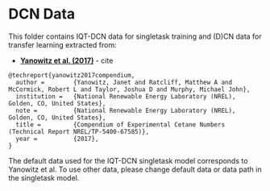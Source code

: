 # DCN Data

This folder contains IQT-DCN data for singletask training and (D)CN data for transfer learning extracted from:

* **[Yanowitz et al. (2017)](https://www.osti.gov/biblio/1345058)** - cite

```
@techreport{yanowitz2017compendium,
  author =        {Yanowitz, Janet and Ratcliff, Matthew A and McCormick, Robert L and Taylor, Joshua D and Murphy, Michael John},
  institution =   {National Renewable Energy Laboratory (NREL), Golden, CO, United States},
  note =          {National Renewable Energy Laboratory (NREL), Golden, CO, United States},
  title =         {Compendium of Experimental Cetane Numbers (Technical Report NREL/TP-5400-67585)},
  year =          {2017},
}
```

The default data used for the IQT-DCN singletask model corresponds to Yanowitz et al. To use other data, please change default data or data path in the singletask model.


